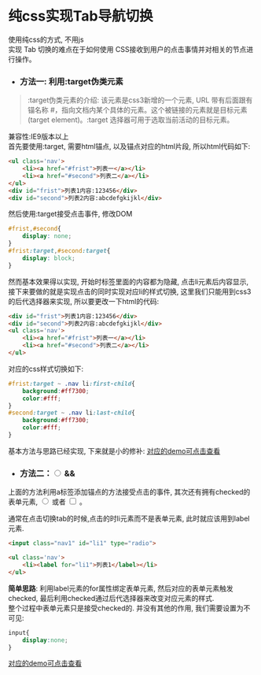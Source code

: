 # 纯css实现Tab导航切换　　

使用纯css的方式, 不用js  
实现 Tab 切换的难点在于如何使用 CSS接收到用户的点击事情并对相关的节点进行操作。

- ### 方法一: 利用:target伪类元素  
> :target伪类元素的介绍: 该元素是css3新增的一个元素, URL 带有后面跟有锚名称 #，指向文档内某个具体的元素。这个被链接的元素就是目标元素(target element)。:target 选择器可用于选取当前活动的目标元素。  　　

兼容性:IE9版本以上　  
首先要使用:target, 需要html锚点, 以及锚点对应的html片段, 所以html代码如下:  
```html
<ul class='nav'>
    <li><a href="#frist">列表一</a></li>
    <li><a href="#second">列表二</a></li>
</ul>
<div id="frist">列表1内容:123456</div>
<div id="second">列表2内容:abcdefgkijkl</div>

```
然后使用:target接受点击事件, 修改DOM
```css
#frist,#second{
    display: none;
}
#frist:target,#second:target{
    display: block;
}
```
然而基本效果得以实现, 开始时标签里面的内容都为隐藏, 点击li元素后内容显示, 接下来要做的就是实现点击的同时实现对应li的样式切换, 这里我们只能用到css3的后代选择器来实现, 所以要更改一下html的代码:    
```html
<div id="frist">列表1内容:123456</div>
<div id="second">列表2内容:abcdefgkijkl</div>
<ul class='nav'>
    <li><a href="#frist">列表一</a></li>
    <li><a href="#second">列表二</a></li>
</ul>
```
对应的css样式切换如下:   
```css
#frist:target ~ .nav li:first-child{
    background:#ff7300;
    color:#fff;
}
#second:target ~ .nav li:last-child{
    background:#ff7300;
    color:#fff;
}
```
基本方法与思路已经实现, 下来就是小的修补: 
[对应的demo可点击查看](http://hecun0000.github.io/tab-target.html)

- ### 方法二：<input type="radio"> && <label for=""> 

上面的方法利用a标签添加锚点的方法接受点击的事件, 其次还有拥有checked的表单元素, <input type="radio"> 或者 <input type="checkbox"> 。  

通常在点击切换tab的时候,点击的时li元素而不是表单元素, 此时就应该用到label元素. 
```html
<input class="nav1" id="li1" type="radio">

<ul class='nav'>
    <li><label for="li1">列表1</label></li>
</ul>  
```
**简单思路**: 利用label元素的for属性绑定表单元素, 然后对应的表单元素触发checked, 最后利用checked通过后代选择器来改变对应元素的样式.  
整个过程中表单元素只是接受checked的. 并没有其他的作用, 我们需要设置为不可见: 
```css
input{
    display:none;
}
```
[对应的demo可点击查看](http://hecun0000.github.io/tab-input.html)